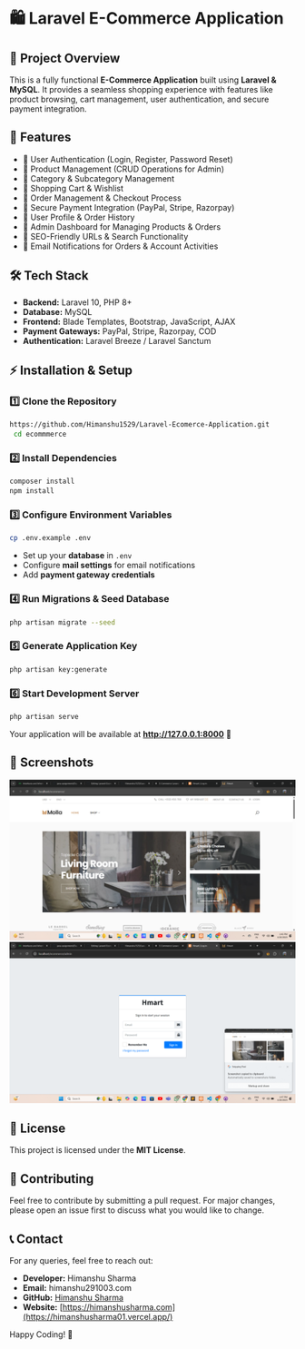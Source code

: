 # 🛍️ Laravel E-Commerce Application

## 📌 Project Overview
This is a fully functional **E-Commerce Application** built using **Laravel & MySQL**. It provides a seamless shopping experience with features like product browsing, cart management, user authentication, and secure payment integration.

## 🚀 Features
- 🔹 User Authentication (Login, Register, Password Reset)
- 🔹 Product Management (CRUD Operations for Admin)
- 🔹 Category & Subcategory Management
- 🔹 Shopping Cart & Wishlist
- 🔹 Order Management & Checkout Process
- 🔹 Secure Payment Integration (PayPal, Stripe, Razorpay)
- 🔹 User Profile & Order History
- 🔹 Admin Dashboard for Managing Products & Orders
- 🔹 SEO-Friendly URLs & Search Functionality
- 🔹 Email Notifications for Orders & Account Activities

## 🛠️ Tech Stack
- **Backend:** Laravel 10, PHP 8+
- **Database:** MySQL
- **Frontend:** Blade Templates, Bootstrap, JavaScript, AJAX
- **Payment Gateways:** PayPal, Stripe, Razorpay, COD
- **Authentication:** Laravel Breeze / Laravel Sanctum

## ⚡ Installation & Setup
### 1️⃣ Clone the Repository
```bash
https://github.com/Himanshu1529/Laravel-Ecomerce-Application.git
 cd ecommmerce
```

### 2️⃣ Install Dependencies
```bash
composer install
npm install
```

### 3️⃣ Configure Environment Variables
```bash
cp .env.example .env
```
- Set up your **database** in `.env`
- Configure **mail settings** for email notifications
- Add **payment gateway credentials**

### 4️⃣ Run Migrations & Seed Database
```bash
php artisan migrate --seed
```

### 5️⃣ Generate Application Key
```bash
php artisan key:generate
```

### 6️⃣ Start Development Server
```bash
php artisan serve
```
Your application will be available at **http://127.0.0.1:8000** 🚀

## 📸 Screenshots
![App Screenshot](https://github.com/Himanshu1529/Laravel-Ecomerce-Application/blob/main/Screenshot%202025-03-20%20134701.png)
![App Screenshot](https://github.com/Himanshu1529/Laravel-Ecomerce-Application/blob/main/Screenshot%202025-03-20%20134708.png)


## 📜 License
This project is licensed under the **MIT License**.

## 🙌 Contributing
Feel free to contribute by submitting a pull request. For major changes, please open an issue first to discuss what you would like to change.

## 📞 Contact
For any queries, feel free to reach out:
- **Developer:** Himanshu Sharma
- **Email:** himanshu291003.com
- **GitHub:** [Himanshu Sharma](https://github.com/himanshu1529)
- **Website:** [https://himanshusharma.com](https://himanshusharma01.vercel.app/)

Happy Coding! 🎉

